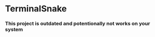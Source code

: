 # TerminalSnake

### This project is outdated and potentionally not works on your system

[](https://github.com/jannlama/terminal-snake/releases/tag/v0.0.1)
